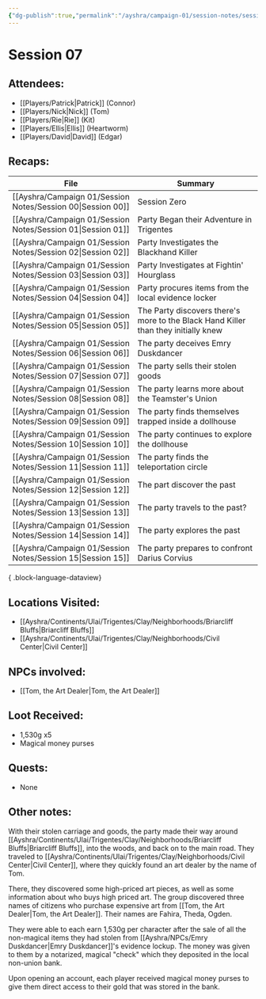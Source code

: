 ```yaml
---
{"dg-publish":true,"permalink":"/ayshra/campaign-01/session-notes/session-07/","tags":["session"],"dgShowLocalGraph":true}
---
```


# Session 07

## Attendees:
- [[Players/Patrick\|Patrick]] (Connor)
- [[Players/Nick\|Nick]] (Tom)
- [[Players/Rie\|Rie]] (Kit)
- [[Players/Ellis\|Ellis]] (Heartworm)
- [[Players/David\|David]] (Edgar)


## Recaps:
| File                                                           | Summary                                                                            |
| -------------------------------------------------------------- | ---------------------------------------------------------------------------------- |
| [[Ayshra/Campaign 01/Session Notes/Session 00\|Session 00]] | Session Zero                                                                       |
| [[Ayshra/Campaign 01/Session Notes/Session 01\|Session 01]] | Party Began their Adventure in Trigentes                                           |
| [[Ayshra/Campaign 01/Session Notes/Session 02\|Session 02]] | Party Investigates the Blackhand Killer                                            |
| [[Ayshra/Campaign 01/Session Notes/Session 03\|Session 03]] | Party Investigates at Fightin' Hourglass                                           |
| [[Ayshra/Campaign 01/Session Notes/Session 04\|Session 04]] | Party procures items from the local evidence locker                                |
| [[Ayshra/Campaign 01/Session Notes/Session 05\|Session 05]] | The Party discovers there's more to the Black Hand Killer than they initially knew |
| [[Ayshra/Campaign 01/Session Notes/Session 06\|Session 06]] | The party deceives Emry Duskdancer                                                 |
| [[Ayshra/Campaign 01/Session Notes/Session 07\|Session 07]] | The party sells their stolen goods                                                 |
| [[Ayshra/Campaign 01/Session Notes/Session 08\|Session 08]] | The party learns more about the Teamster's Union                                   |
| [[Ayshra/Campaign 01/Session Notes/Session 09\|Session 09]] | The party finds themselves trapped inside a dollhouse                              |
| [[Ayshra/Campaign 01/Session Notes/Session 10\|Session 10]] | The party continues to explore the dollhouse                                       |
| [[Ayshra/Campaign 01/Session Notes/Session 11\|Session 11]] | The party finds the teleportation circle                                           |
| [[Ayshra/Campaign 01/Session Notes/Session 12\|Session 12]] | The part discover the past                                                         |
| [[Ayshra/Campaign 01/Session Notes/Session 13\|Session 13]] | The party travels to the past?                                                     |
| [[Ayshra/Campaign 01/Session Notes/Session 14\|Session 14]] | The party explores the past                                                        |
| [[Ayshra/Campaign 01/Session Notes/Session 15\|Session 15]] | The party prepares to confront Darius Corvius                                      |

{ .block-language-dataview}

## Locations Visited:
- [[Ayshra/Continents/Ulai/Trigentes/Clay/Neighborhoods/Briarcliff Bluffs\|Briarcliff Bluffs]]
- [[Ayshra/Continents/Ulai/Trigentes/Clay/Neighborhoods/Civil Center\|Civil Center]]

## NPCs involved:
- [[Tom, the Art Dealer\|Tom, the Art Dealer]]
## Loot Received:
- 1,530g x5
- Magical money purses
## Quests:
- None

## Other notes:

With their stolen carriage and goods, the party made their way around [[Ayshra/Continents/Ulai/Trigentes/Clay/Neighborhoods/Briarcliff Bluffs\|Briarcliff Bluffs]], into the woods, and back on to the main road. They traveled to [[Ayshra/Continents/Ulai/Trigentes/Clay/Neighborhoods/Civil Center\|Civil Center]], where they quickly found an art dealer by the name of Tom.

There, they discovered some high-priced art pieces, as well as some information about who buys high priced art. The group discovered three names of citizens who purchase expensive art from [[Tom, the Art Dealer\|Tom, the Art Dealer]]. Their names are Fahira, Theda, Ogden.

They were able to each earn 1,530g per character after the sale of all the non-magical items they had stolen from [[Ayshra/NPCs/Emry Duskdancer\|Emry Duskdancer]]'s evidence lockup. The money was given to them by a notarized, magical "check" which they deposited in the local non-union bank. 

Upon opening an account, each player received magical money purses to give them direct access to their gold that was stored in the bank. 